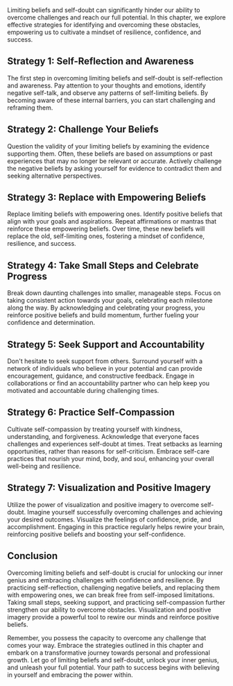 
Limiting beliefs and self-doubt can significantly hinder our ability to overcome challenges and reach our full potential. In this chapter, we explore effective strategies for identifying and overcoming these obstacles, empowering us to cultivate a mindset of resilience, confidence, and success.

## Strategy 1: Self-Reflection and Awareness

The first step in overcoming limiting beliefs and self-doubt is self-reflection and awareness. Pay attention to your thoughts and emotions, identify negative self-talk, and observe any patterns of self-limiting beliefs. By becoming aware of these internal barriers, you can start challenging and reframing them.

## Strategy 2: Challenge Your Beliefs

Question the validity of your limiting beliefs by examining the evidence supporting them. Often, these beliefs are based on assumptions or past experiences that may no longer be relevant or accurate. Actively challenge the negative beliefs by asking yourself for evidence to contradict them and seeking alternative perspectives.

## Strategy 3: Replace with Empowering Beliefs

Replace limiting beliefs with empowering ones. Identify positive beliefs that align with your goals and aspirations. Repeat affirmations or mantras that reinforce these empowering beliefs. Over time, these new beliefs will replace the old, self-limiting ones, fostering a mindset of confidence, resilience, and success.

## Strategy 4: Take Small Steps and Celebrate Progress

Break down daunting challenges into smaller, manageable steps. Focus on taking consistent action towards your goals, celebrating each milestone along the way. By acknowledging and celebrating your progress, you reinforce positive beliefs and build momentum, further fueling your confidence and determination.

## Strategy 5: Seek Support and Accountability

Don't hesitate to seek support from others. Surround yourself with a network of individuals who believe in your potential and can provide encouragement, guidance, and constructive feedback. Engage in collaborations or find an accountability partner who can help keep you motivated and accountable during challenging times.

## Strategy 6: Practice Self-Compassion

Cultivate self-compassion by treating yourself with kindness, understanding, and forgiveness. Acknowledge that everyone faces challenges and experiences self-doubt at times. Treat setbacks as learning opportunities, rather than reasons for self-criticism. Embrace self-care practices that nourish your mind, body, and soul, enhancing your overall well-being and resilience.

## Strategy 7: Visualization and Positive Imagery

Utilize the power of visualization and positive imagery to overcome self-doubt. Imagine yourself successfully overcoming challenges and achieving your desired outcomes. Visualize the feelings of confidence, pride, and accomplishment. Engaging in this practice regularly helps rewire your brain, reinforcing positive beliefs and boosting your self-confidence.

## Conclusion

Overcoming limiting beliefs and self-doubt is crucial for unlocking our inner genius and embracing challenges with confidence and resilience. By practicing self-reflection, challenging negative beliefs, and replacing them with empowering ones, we can break free from self-imposed limitations. Taking small steps, seeking support, and practicing self-compassion further strengthen our ability to overcome obstacles. Visualization and positive imagery provide a powerful tool to rewire our minds and reinforce positive beliefs.

Remember, you possess the capacity to overcome any challenge that comes your way. Embrace the strategies outlined in this chapter and embark on a transformative journey towards personal and professional growth. Let go of limiting beliefs and self-doubt, unlock your inner genius, and unleash your full potential. Your path to success begins with believing in yourself and embracing the power within.
